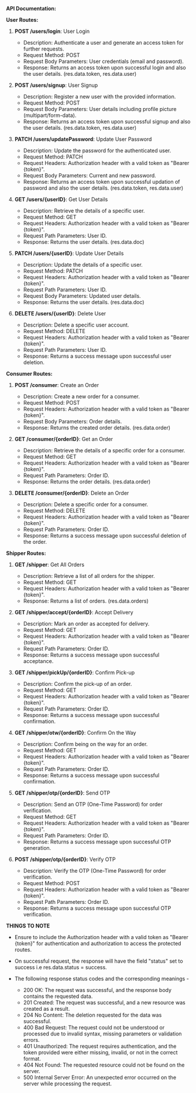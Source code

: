 **API Documentation:**

**User Routes:**

1. **POST /users/login**: User Login
   - Description: Authenticate a user and generate an access token for further requests.
   - Request Method: POST
   - Request Body Parameters: User credentials (email and password).
   - Response: Returns an access token upon successful login and also the user details. (res.data.token, res.data.user)

2. **POST /users/signup**: User Signup
   - Description: Register a new user with the provided information.
   - Request Method: POST
   - Request Body Parameters: User details including profile picture (multipart/form-data).
   - Response: Returns an access token upon successful signup and also the user details. (res.data.token, res.data.user)

3. **PATCH /users/updatePassword**: Update User Password
   - Description: Update the password for the authenticated user.
   - Request Method: PATCH
   - Request Headers: Authorization header with a valid token as "Bearer {token}".
   - Request Body Parameters: Current and new password.
   - Response:  Returns an access token upon successful updation of password and also the user details. (res.data.token, res.data.user)

4. **GET /users/{userID}**: Get User Details
   - Description: Retrieve the details of a specific user.
   - Request Method: GET
   - Request Headers: Authorization header with a valid token as "Bearer {token}".
   - Request Path Parameters: User ID.
   - Response: Returns the user details. (res.data.doc)

5. **PATCH /users/{userID}**: Update User Details
   - Description: Update the details of a specific user.
   - Request Method: PATCH
   - Request Headers: Authorization header with a valid token as "Bearer {token}".
   - Request Path Parameters: User ID.
   - Request Body Parameters: Updated user details.
   - Response: Returns the user details. (res.data.doc)

6. **DELETE /users/{userID}**: Delete User
   - Description: Delete a specific user account.
   - Request Method: DELETE
   - Request Headers: Authorization header with a valid token as "Bearer {token}".
   - Request Path Parameters: User ID.
   - Response: Returns a success message upon successful user deletion.


**Consumer Routes:**

1. **POST /consumer**: Create an Order
   - Description: Create a new order for a consumer.
   - Request Method: POST
   - Request Headers: Authorization header with a valid token as "Bearer {token}".
   - Request Body Parameters: Order details.
   - Response: Returns the created order details. (res.data.order)

2. **GET /consumer/{orderID}**: Get an Order
   - Description: Retrieve the details of a specific order for a consumer.
   - Request Method: GET
   - Request Headers: Authorization header with a valid token as "Bearer {token}".
   - Request Path Parameters: Order ID.
   - Response: Returns the order details.  (res.data.order)

3. **DELETE /consumer/{orderID}**: Delete an Order
   - Description: Delete a specific order for a consumer.
   - Request Method: DELETE
   - Request Headers: Authorization header with a valid token as "Bearer {token}".
   - Request Path Parameters: Order ID.
   - Response: Returns a success message upon successful deletion of the order.


**Shipper Routes:**

1. **GET /shipper**: Get All Orders
   - Description: Retrieve a list of all orders for the shipper.
   - Request Method: GET
   - Request Headers: Authorization header with a valid token as "Bearer {token}".
   - Response: Returns a list of orders. (res.data.orders)

2. **GET /shipper/accept/{orderID}**: Accept Delivery
   - Description: Mark an order as accepted for delivery.
   - Request Method: GET
   - Request Headers: Authorization header with a valid token as "Bearer {token}".
   - Request Path Parameters: Order ID.
   - Response: Returns a success message upon successful acceptance.

3. **GET /shipper/pickUp/{orderID}**: Confirm Pick-up
   - Description: Confirm the pick-up of an order.
   - Request Method: GET
   - Request Headers: Authorization header with a valid token as "Bearer {token}".
   - Request Path Parameters: Order ID.
   - Response: Returns a success message upon successful confirmation.

4. **GET /shipper/otw/{orderID}**: Confirm On the Way
   - Description: Confirm being on the way for an order.
   - Request Method: GET
   - Request Headers: Authorization header with a valid token as "Bearer {token}".
   - Request Path Parameters: Order ID.
   - Response: Returns a success message upon successful confirmation.

5. **GET /shipper/otp/{orderID}**: Send OTP
   - Description: Send an OTP (One-Time Password) for order verification.
   - Request Method: GET
   - Request Headers: Authorization header with a valid token as "Bearer {token}".
   - Request Path Parameters: Order ID.
   - Response: Returns a success message upon successful OTP generation.

6. **POST /shipper/otp/{orderID}**: Verify OTP
   - Description: Verify the OTP (One-Time Password) for order verification.
   - Request Method: POST
   - Request Headers: Authorization header with a valid token as "Bearer {token}".
   - Request Path Parameters: Order ID.
   - Response: Returns a success message upon successful OTP verification.


**THINGS TO NOTE**

- Ensure to include the Authorization header with a valid token as "Bearer {token}" for authentication and authorization to access the protected routes.

- On successful request, the response will have the field "status" set to success i.e res.data.status = success.

- The following response status codes and the corresponding meanings - 

    - 200 OK: The request was successful, and the response body contains the requested data.
    - 201 Created: The request was successful, and a new resource was created as a result.
    - 204 No Content: The deletion requested for the data was successful.
    - 400 Bad Request: The request could not be understood or processed due to invalid syntax, missing parameters or validation errors.
    - 401 Unauthorized: The request requires authentication, and the token provided were either missing, invalid, or not in the correct format.
    - 404 Not Found: The requested resource could not be found on the server.
    - 500 Internal Server Error: An unexpected error occurred on the server while processing the request.



